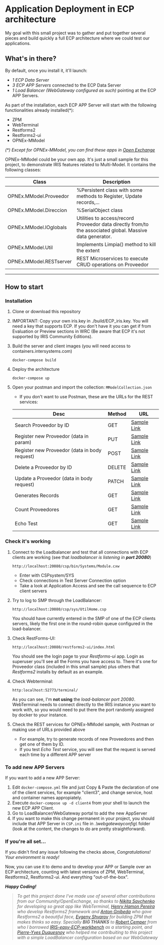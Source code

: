 # Application Deployment in ECP architecture

My goal with this small project was to gather and put together several pieces and build quickly a full ECP architecture where we could test our applications.

## What's in there?

By default, once you install it, it'll launch:

- _1 ECP Data Server_
- _3 ECP APP Servers_ connected to the ECP Data Server
- _1 Load Balancer (WebGateway configured as such)_ pointing at the ECP APP Servers.

As part of the installation, each ECP APP Server will start with the following functionalities already installed(*):

- ZPM
- WebTerminal
- Restforms2
- Restforms2-ui
- OPNEx-MModel

_(*) Except for OPNEx-MModel, you can find these apps in [Open Exchange](https://openexchange.intersystems.com/)_

OPNEx-MModel could be your own app. It's just a small sample for this project, to demonstrate IRIS features related to Multi-Model. It contains the following classes:

Class|Description
----|----
OPNEx.MModel.Proveedor|%Persistent class with some methods to Register, Update records,...
OPNEx.MModel.Direccion|%SerialObject class
OPNEx.MModel.IOglobals|Utilities to access/record Proveedor data directly from/to the associated global. Massive data generator.
OPNEx.MModel.Util|Implements Limpia() method to kill the extent
OPNEx.MModel.RESTserver|REST Microservices to execute CRUD operations on Proveedor
---

## How to start

### Installation

1) Clone or download this repository
2) IMPORTANT: Copy your own iris.key in ./build/ECP_iris.key. You will need a key that supports ECP. If you don't have it you can get if from Evaluation or Preview sections in WRC (Be aware that ECP it's not supported by IRIS Community Editions).
3) Build the server and client images (you will need access to containers.intersystems.com)

    ```docker-compose build```
4) Deploy the architecture

    ```docker-compose up```
5) Open your postman and import the collection: ``MModelCollection.json``
    - If you don't want to use Postman, these are the URLs for the REST services:

    Desc |Method| URL
    --|--|--
    Search Proveedor by ID|GET|[Sample Link](http://localhost:20080/multimodel/busca/id/20090)
    Register new Proveedor (data in param)|PUT| [Sample Link](http://localhost:20080/multimodel/registro/PROV001/B12345678/Zamora/48001)
    Register new Proveedor (data in body request)|POST|[Sample Link](http://localhost:20080/multimodel/elimina/id/2)
    Delete a Proveedor by ID|DELETE|[Sample Link](http://localhost:20080/multimodel/elimina/id/2)
    Update a Proveedor (data in body request)|PATCH|[Sample Link](http://localhost:20080/multimodel/modifica)
    Generates Records|GET|[Sample Link](http://localhost:20080/multimodel/genera/100)
    Count Proveedores|GET|[Sample Link](http://localhost:20080/multimodel/cuenta)
    Echo Test|GET|[Sample Link](http://localhost:20080/multimodel/echo)

### Check it's working

1) Connect to the Loadbalancer and test that all connections with ECP clients are working (see that _loadbalancer is listening in **port 20080**_)

    ```http
    http://localhost:20080/csp/bin/Systems/Module.cxw
    ```

    - Enter with CSPsystem/SYS
    - Check connections in Test Server Connection option
    - Take a look at Application Access and see the call sequence to ECP client servers
2) Try to log to SMP through the LoadBalancer:

    ```http
    http://localhost:20080/csp/sys/UtilHome.csp
    ```

    You should have currently entered in the SMP of one of the ECP clients servers, likely the first one in the round-robin queue configured in the load-balancer.
3) Check RestForms-UI:

    ```http
    http://localhost:20080/restforms2-ui/index.html
    ```

    You should see the login page to your _Restforms-ui_ app. Login as superuser you'll see all the Forms you have access to. There it's one for Proveedor class (included in this small sample) plus others that _Restforms2_ installs by default as an example.
4) Check Webterminal:

    ```http
    http:localhost:52773/terminal/
    ```

    As you can see, I'm **not using** the _load-balancer port 20080_. WebTerminal needs to connect directly to the IRIS instance you want to work with, so you would need to put there the port randomly assigned by docker to your instance.
5) Check the REST services for OPNEx-MModel sample, with Postman or making use of URLs provided above
    - For example, try to generate records of new Proveedores and then get one of them by ID.
    - If you test _Echo Test_ service, you will see that the request is served each time by a different APP server

### To add new APP Servers

If you want to add a new APP Server:

1) Edit ``docker-compose.yml`` file and just Copy & Paste the declaration of one of the client services, for example "client3", and change service, host and container names appropiately.
2) Execute ``docker-compose up -d client4`` from your shell to launch the new ECP APP Client.
3) Go to LoadBalancer/WebGateway portal to add the new AppServer
4) If you want to make this change permanent in your project, you should include that APP Server in ``CSP.ini`` file in _.\\webgatewayconfig\\_ folder (look at the content, the changes to do are pretty straightforward).
### If you're all set...

If you didn't find any issue following the checks above, _Congratulations! Your environment is ready!_

Now, you can use it to demo and to develop your APP or Sample over an ECP architecture, counting with latest versions of ZPM, WebTerminal, Restforms2, Restforms2-ui. And everything "out-of-the-box".

_**Happy Coding!**_


> _To get this project done I've made use of several other contributions from our Community/OpenExchange, so thanks to [Nikita Savchenko](https://openexchange.intersystems.com/user/Nikita%20Savchenko/Ws85ayrkFj6ovsddjFZmVWH8k8) for developing so great app like WebTerminal, [Henry Hamon Pereira](https://openexchange.intersystems.com/user/Henry%20Hamon%20Pereira/wq1IdSjT39T5KZ5LgDh3uwi08sY) who develop Restforms2 framework and [Anton Gnibeda](https://openexchange.intersystems.com/user/Anton%20Gnibeda/UlbMrfpAWTlTMKDRG2GNXUSSHQ) who gave Restforms2 a beautiful face, [Evgeny Shvarov](https://openexchange.intersystems.com/user/Evgeny%20Shvarov/PsVoekohQP54VMJhkXmYMe96mPo) for building ZPM that makes thinks so easy. Specially **BIG THANKS** to [Robert Cemper](https://openexchange.intersystems.com/user/Robert%20Cemper/v2WPTpUS8nGmGLNs612I7IeKRzc) from who I borrowed [IRIS-easy-ECP-workbench](https://openexchange.intersystems.com/package/IRIS-easy-ECP-workbench) as a starting point, and [Pierre-Yves Duquesnoy](https://openexchange.intersystems.com/user/Pierre-Yves%20Duquesnoy/t8U64GJU8G2pS6nd7s124mRFUV0) who helped me contribuiting to this project with a simple LoadBalancer configuration based on our WebGateway_
